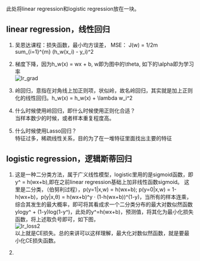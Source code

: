 此处将linear regression和logistic regression放在一块。

## linear regression，线性回归
1. 吴恩达课程：损失函数，最小均方误差， MSE： J(w) = 1/2m sum_{i=1}^{m} (h_w(x_i) - y_i)^2  
<!--![lr_loss](https://user-images.githubusercontent.com/42667259/91022105-fc8b7400-e5f4-11ea-83c1-287feb35bbd3.png)-->

2. 梯度下降，因为h_w(x) = wx + b, w即为图中的\theta, 如下的\alpha即为学习率  
![lr_grad](https://user-images.githubusercontent.com/42667259/91022102-fbf2dd80-e5f4-11ea-88dc-c925ee985898.jpg)

3. 岭回归，意指在对角线上加正则项，状似岭，故名岭回归，其实就是加上正则化的线性回归。h_w(x) = h_w(x) + \lambda w_i^2

4. 什么时候使用岭回归，即什么时候使用正则化合适？  
当样本数少的时候，或者样本重复程度高。

5. 什么时候使用Lasso回归？  
特征过多，稀疏线性关系，目的为了在一堆特征里面找出主要的特征

## logistic regression，逻辑斯蒂回归
1. 这是一种二分类方法，属于广义线性模型，logistic里用的是sigmoid函数，即y^ = h(wx+b),即在之前linear regression基础上加非线性函数sigmoid。
这里是二分类，（伯努利过程），p(y=1|x,w) = h(wx+b); p(y=0|x,w) = 1-h(wx+b)，p(y|x,θ) = h(wx+b)^y · (1-h(wx+b))^(1-y)，当所有的样本连乘，综合其发生的最大概率，即可将其看成求一个二分类分布的最大对数似然函数ylogy^ + (1-y)log(1-y^)，此处的y^=h(wx+b)，预测值，将其化为最小化损失函数，将上述取负号即可，如下图，  
![lr_loss2](https://user-images.githubusercontent.com/42667259/91023250-9acc0980-e5f6-11ea-8912-8fe65dbc34ff.jpg)  
以上就是CE损失。总的来讲可以这样理解，最大化对数似然函数，就是要最小化CE损失函数。

2. 
